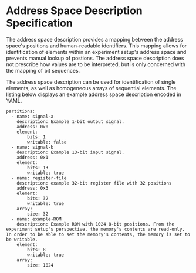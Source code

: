 # Address Space Description Specification

The address space description provides a mapping between the address space's positions and human-readable identifiers. This mapping allows for identification of elements within an experiment setup's address space and prevents manual lookup of postions. The address space description does not prescribe how values are to be interpreted, but is only concerned with the mapping of bit sequences. 

The address space description can be used for identification of single elements, as well as homogeneous arrays of sequential elements. The listing below displays an example address space description encoded in YAML. 

```
partitions: 
  - name: signal-a
    description: Example 1-bit output signal.
    address: 0x0
    element: 
        bits: 1
        writable: false
  - name: signal-b
    description: Example 13-bit input signal.
    address: 0x1
    element:
        bits: 13
        writable: true
  - name: register-file
    description: example 32-bit register file with 32 positions
    address: 0x3
    element:
        bits: 32
        writable: true
    array:
        size: 32
  - name: example-ROM
    description: Example ROM with 1024 8-bit positions. From the experiment setup's perspective, the memory's contents are read-only. In order to be able to set the memory's contents, the memory is set to be writable. 
    element:
        bits: 8
        writable: true
    array: 
        size: 1024
        
```
